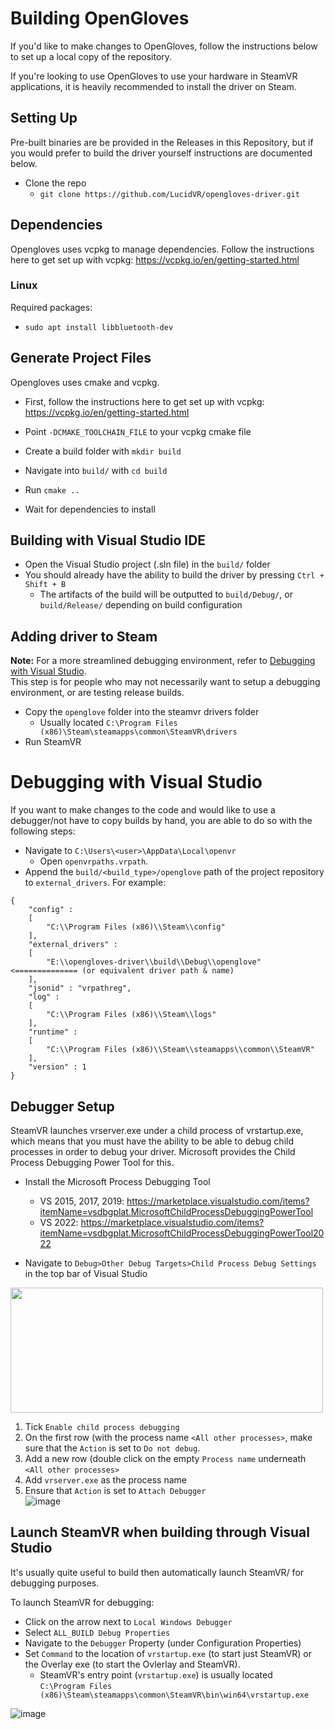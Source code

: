 # Building OpenGloves
If you'd like to make changes to OpenGloves, follow the instructions below to set up a local copy of the repository.

If you're looking to use OpenGloves to use your hardware in SteamVR applications, it is heavily recommended to install the driver on Steam.

## Setting Up
Pre-built binaries are be provided in the Releases in this Repository, but if you would prefer to build the driver yourself instructions are documented below.

* Clone the repo
  * `git clone https://github.com/LucidVR/opengloves-driver.git`  

## Dependencies
Opengloves uses vcpkg to manage dependencies. Follow the instructions here to get set up with vcpkg: https://vcpkg.io/en/getting-started.html

### Linux
Required packages:
* `sudo apt install libbluetooth-dev`

## Generate Project Files
Opengloves uses cmake and vcpkg.
* First, follow the instructions here to get set up with vcpkg: https://vcpkg.io/en/getting-started.html

* Point `-DCMAKE_TOOLCHAIN_FILE` to your vcpkg cmake file
* Create a build folder with `mkdir build`
* Navigate into `build/` with `cd build`
* Run `cmake ..`
* Wait for dependencies to install

## Building with Visual Studio IDE
* Open the Visual Studio project (.sln file) in the `build/` folder
* You should already have the ability to build the driver by pressing `Ctrl + Shift + B`
  * The artifacts of the build will be outputted to `build/Debug/`, or `build/Release/` depending on build configuration

## Adding driver to Steam
**Note:** For a more streamlined debugging environment, refer to [Debugging with Visual Studio](https://github.com/LucidVR/opengloves-driver/blob/develop/BUILDING.md#debugging-with-visual-studio).  
This step is for people who may not necessarily want to setup a debugging environment, or are testing release builds.  
* Copy the `openglove` folder into the steamvr drivers folder
  * Usually located `C:\Program Files (x86)\Steam\steamapps\common\SteamVR\drivers`
* Run SteamVR

# Debugging with Visual Studio  
If you want to make changes to the code and would like to use a debugger/not have to copy builds by hand, you are able to do so with the following steps:

* Navigate to `C:\Users\<user>\AppData\Local\openvr`
  * Open `openvrpaths.vrpath`.
* Append the `build/<build_type>/openglove` path of the project repository to `external_drivers`. For example:

```
{
	"config" : 
	[
		"C:\\Program Files (x86)\\Steam\\config"
	],
	"external_drivers" : 
	[
		"E:\\opengloves-driver\\build\\Debug\\openglove" <============== (or equivalent driver path & name)
	],
	"jsonid" : "vrpathreg",
	"log" : 
	[
		"C:\\Program Files (x86)\\Steam\\logs"
	],
	"runtime" : 
	[
		"C:\\Program Files (x86)\\Steam\\steamapps\\common\\SteamVR"
	],
	"version" : 1
}
```

## Debugger Setup
SteamVR launches vrserver.exe under a child process of vrstartup.exe, which means that you must have the ability to be able to debug child processes in order to debug your driver. Microsoft provides the Child Process Debugging Power Tool for this.
* Install the Microsoft Process Debugging Tool
  * VS 2015, 2017, 2019: https://marketplace.visualstudio.com/items?itemName=vsdbgplat.MicrosoftChildProcessDebuggingPowerTool
  * VS 2022: https://marketplace.visualstudio.com/items?itemName=vsdbgplat.MicrosoftChildProcessDebuggingPowerTool2022

* Navigate to `Debug>Other Debug Targets>Child Process Debug Settings` in the top bar of Visual Studio<br>
<img src="https://user-images.githubusercontent.com/39023874/154146932-2a8b08e8-b2a8-43e6-b043-55202c1e2fbe.png" width="500" height="200" >
<br>

1. Tick `Enable child process debugging`
2. On the first row (with the process name `<All other processes>`, make sure that the `Action` is set to `Do not debug`.  
3. Add a new row (double click on the empty `Process name` underneath `<All other processes>`
4. Add `vrserver.exe` as the process name 
5. Ensure that `Action` is set to `Attach Debugger` <br>
![image](https://user-images.githubusercontent.com/39023874/154147019-390ee21d-cce4-406c-987a-0b824ec32146.png)

## Launch SteamVR when building through Visual Studio
It's usually quite useful to build then automatically launch SteamVR/ for debugging purposes.  

To launch SteamVR for debugging:  
* Click on the arrow next to `Local Windows Debugger`
* Select `ALL_BUILD Debug Properties`
* Navigate to the `Debugger` Property (under Configuration Properties)
* Set `Command` to the location of `vrstartup.exe` (to start just SteamVR) or the Overlay exe (to start the Ovlerlay and SteamVR).
    * SteamVR's entry point (`vrstartup.exe`) is usually located<br> `C:\Program Files (x86)\Steam\steamapps\common\SteamVR\bin\win64\vrstartup.exe`

![image](https://user-images.githubusercontent.com/39023874/154147592-4e55fc13-73cb-4814-ad43-4abecb4fc3f6.png)
